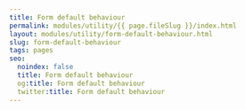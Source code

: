 ```yaml
---
title: Form default behaviour
permalink: modules/utility/{{ page.fileSlug }}/index.html
layout: modules/utility/form-default-behaviour.html
slug: form-default-behaviour
tags: pages
seo:
  noindex: false
  title: Form default behaviour
  og:title: Form default behaviour
  twitter:title: Form default behaviour
---
```



